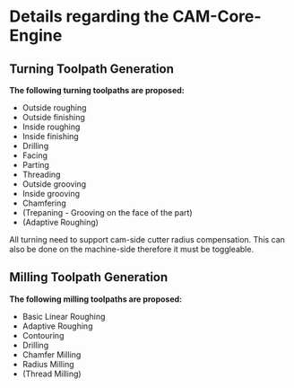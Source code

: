 # Details regarding the CAM-Core-Engine
## Turning Toolpath Generation
**The following turning toolpaths are proposed:**
* Outside roughing
* Outside finishing
* Inside roughing
* Inside finishing
* Drilling
* Facing
* Parting
* Threading
* Outside grooving
* Inside grooving
* Chamfering
* (Trepaning - Grooving on the face of the part)
* (Adaptive Roughing)

All turning need to support cam-side cutter radius compensation. This can also be done on the machine-side therefore it must be toggleable.

## Milling Toolpath Generation
**The following milling toolpaths are proposed:**
* Basic Linear Roughing
* Adaptive Roughing
* Contouring
* Drilling
* Chamfer Milling
* Radius Milling
* (Thread Milling)

